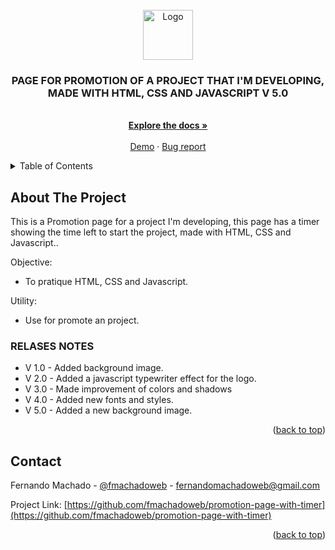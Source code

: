 <div id="top"></div>



<!-- PROJECT LOGO -->
<br />
<div align="center">
  <a href="#">
    <img src="https://github.com/othneildrew/Best-README-Template/raw/master/images/logo.png" alt="Logo" width="80" height="80">
  </a>

  <h3 align="center">PAGE FOR PROMOTION OF A PROJECT THAT I'M DEVELOPING, MADE WITH HTML, CSS AND JAVASCRIPT V 5.0</h3>

  <p align="center">
    <br />
    <a href="https://github.com/fmachadoweb/promotion-page-with-timer/"><strong>Explore the docs »</strong></a>
    <br />
    <br />
    <a href="https://hardtek.com.br/timer/">Demo</a>
    ·
    <a href="mailto:fernandomachadoweb@gmail.com">Bug report</a>

  </p>
</div>



<!-- TABLE OF CONTENTS -->
<details>
  <summary>Table of Contents</summary>
  <ul>
    <li><a href="#about-the-project">About The Project</a></li>
    <li><a href="#contact">Contact</a></li>
  </ul>
</details>



<!-- ABOUT THE PROJECT -->
## About The Project

This is a Promotion page for a project I'm developing, this page has a timer showing the time left to start the project, made with HTML, CSS and Javascript..

Objective:
* To pratique HTML, CSS and Javascript.

Utility:
* Use for promote an project.



<!-- RELASES NOTES -->
### RELASES NOTES

* V 1.0 - Added background image.
* V 2.0 - Added a javascript typewriter effect for the logo.
* V 3.0 - Made improvement of colors and shadows
* V 4.0 - Added new fonts and styles.
* V 5.0 - Added a new background image.


<p align="right">(<a href="#top">back to top</a>)</p>



<!-- CONTACT -->
## Contact

Fernando Machado - [@fmachadoweb](https://twitter.com/fmachadoweb) - fernandomachadoweb@gmail.com

Project Link: [https://github.com/fmachadoweb/promotion-page-with-timer](https://github.com/fmachadoweb/promotion-page-with-timer)

<p align="right">(<a href="#top">back to top</a>)</p>

